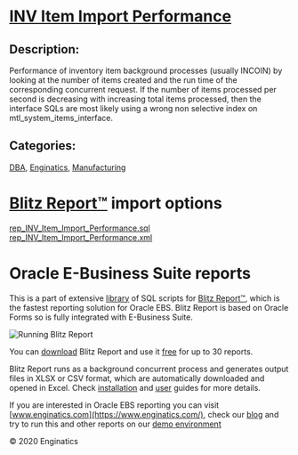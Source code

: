 # [INV Item Import Performance](https://www.enginatics.com/reports/inv-item-import-performance/)
## Description: 
Performance of inventory item background processes (usually INCOIN) by looking at the number of items created and the run time of the corresponding concurrent request.
If the number of items processed per second is decreasing with increasing total items processed, then the interface SQLs are most likely using a wrong non selective index on mtl_system_items_interface.
## Categories: 
[DBA](https://www.enginatics.com/library/?pg=1&category[]=DBA), [Enginatics](https://www.enginatics.com/library/?pg=1&category[]=Enginatics), [Manufacturing](https://www.enginatics.com/library/?pg=1&category[]=Manufacturing)
# [Blitz Report™](https://www.enginatics.com/blitz-report/) import options
[rep_INV_Item_Import_Performance.sql](https://www.enginatics.com/export/inv-item-import-performance/)\
[rep_INV_Item_Import_Performance.xml](https://www.enginatics.com/xml/inv-item-import-performance/)
# Oracle E-Business Suite reports

This is a part of extensive [library](https://www.enginatics.com/library/) of SQL scripts for [Blitz Report™](https://www.enginatics.com/blitz-report/), which is the fastest reporting solution for Oracle EBS. Blitz Report is based on Oracle Forms so is fully integrated with E-Business Suite. 

![Running Blitz Report](https://www.enginatics.com/wp-content/uploads/2018/01/Running-blitz-report.png) 

You can [download](https://www.enginatics.com/download/) Blitz Report and use it [free](https://www.enginatics.com/pricing/) for up to 30 reports. 

Blitz Report runs as a background concurrent process and generates output files in XLSX or CSV format, which are automatically downloaded and opened in Excel. Check [installation](https://www.enginatics.com/installation-guide/) and [user](https://www.enginatics.com/user-guide/) guides for more details.

If you are interested in Oracle EBS reporting you can visit [www.enginatics.com](https://www.enginatics.com/), check our [blog](https://www.enginatics.com/blog/) and try to run this and other reports on our [demo environment](http://demo.enginatics.com/)

© 2020 Enginatics